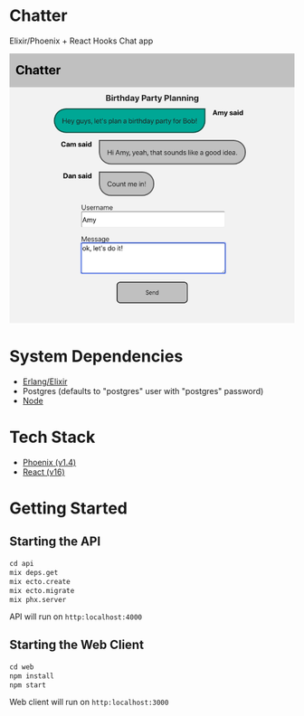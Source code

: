 # Chatter
Elixir/Phoenix + React Hooks Chat app

![ScreenShot](/ScreenShot.png?raw=true)

# System Dependencies
- [Erlang/Elixir](https://elixir-lang.org/install.html)
- Postgres (defaults to "postgres" user with "postgres" password)
- [Node](https://nodejs.org/)

# Tech Stack
- [Phoenix (v1.4)](https://www.phoenixframework.org/)
- [React (v16)](https://reactjs.org/)

# Getting Started
## Starting the API
```
cd api
mix deps.get
mix ecto.create
mix ecto.migrate
mix phx.server
```
API will run on `http:localhost:4000`


## Starting the Web Client
```
cd web
npm install
npm start
```
Web client will run on `http:localhost:3000`

